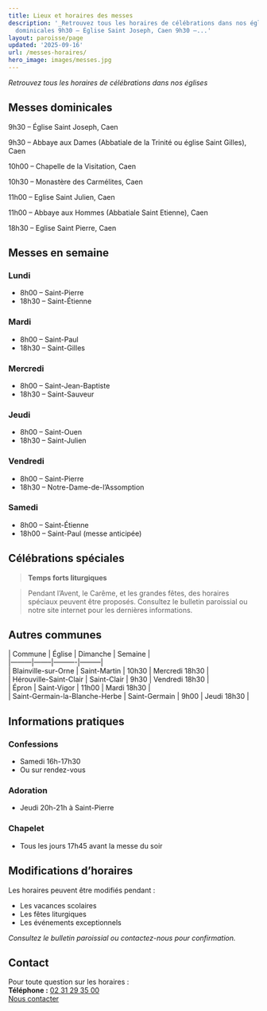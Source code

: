 ```yaml
---
title: Lieux et horaires des messes
description: '_Retrouvez tous les horaires de célébrations dans nos églises_ ## Messes
  dominicales 9h30 – Église Saint Joseph, Caen 9h30 –...'
layout: paroisse/page
updated: '2025-09-16'
url: /messes-horaires/
hero_image: images/messes.jpg
---
```


_Retrouvez tous les horaires de célébrations dans nos églises_

## Messes dominicales

9h30 – Église Saint Joseph, Caen

9h30 – Abbaye aux Dames (Abbatiale de la Trinité ou église Saint Gilles), Caen

10h00 – Chapelle de la Visitation, Caen

10h30 – Monastère des Carmélites, Caen

11h00 – Eglise Saint Julien, Caen

11h00 – Abbaye aux Hommes (Abbatiale Saint Etienne), Caen

18h30 – Eglise Saint Pierre, Caen

## Messes en semaine

### Lundi

  * 8h00 – Saint-Pierre
  * 18h30 – Saint-Étienne

### Mardi

  * 8h00 – Saint-Paul
  * 18h30 – Saint-Gilles

### Mercredi

  * 8h00 – Saint-Jean-Baptiste
  * 18h30 – Saint-Sauveur

### Jeudi

  * 8h00 – Saint-Ouen
  * 18h30 – Saint-Julien

### Vendredi

  * 8h00 – Saint-Pierre
  * 18h30 – Notre-Dame-de-l’Assomption

### Samedi

  * 8h00 – Saint-Étienne
  * 18h00 – Saint-Paul (messe anticipée)

## Célébrations spéciales

> **Temps forts liturgiques**

> Pendant l’Avent, le Carême, et les grandes fêtes, des horaires spéciaux peuvent être proposés. Consultez le bulletin paroissial ou notre site internet pour les dernières informations.

## Autres communes

| Commune | Église | Dimanche | Semaine |  
|———|——–|———-|———|  
| Blainville-sur-Orne | Saint-Martin | 10h30 | Mercredi 18h30 |  
| Hérouville-Saint-Clair | Saint-Clair | 9h30 | Vendredi 18h30 |  
| Épron | Saint-Vigor | 11h00 | Mardi 18h30 |  
| Saint-Germain-la-Blanche-Herbe | Saint-Germain | 9h00 | Jeudi 18h30 |

## Informations pratiques

### Confessions

  * Samedi 16h-17h30
  * Ou sur rendez-vous

### Adoration

  * Jeudi 20h-21h à Saint-Pierre

### Chapelet

  * Tous les jours 17h45 avant la messe du soir

## Modifications d’horaires

Les horaires peuvent être modifiés pendant :

  * Les vacances scolaires
  * Les fêtes liturgiques
  * Les événements exceptionnels

_Consultez le bulletin paroissial ou contactez-nous pour confirmation._

## Contact

Pour toute question sur les horaires :  
**Téléphone :** [02 31 29 35 00](tel:+33231293500)  
[Nous contacter](/infos/contact)